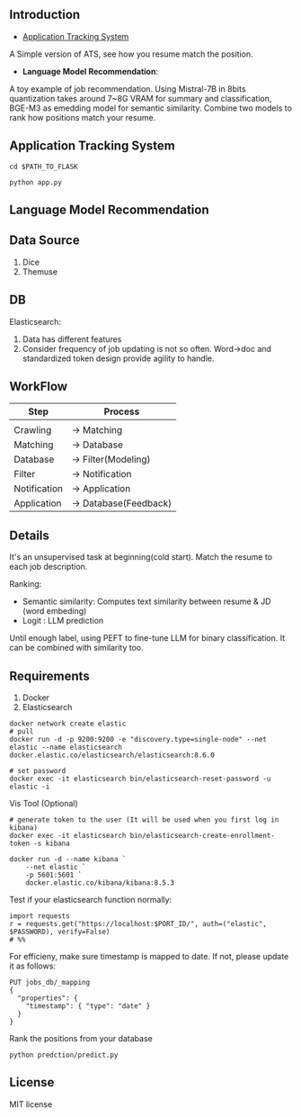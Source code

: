 ## Introduction

- [Application Tracking System](#application-tracking-system)

A Simple version of ATS, see how you resume match the position.  


- **Language Model Recommendation**:

A toy example of job recommendation. Using Mistral-7B in 8bits quantization takes around 7~8G VRAM for summary and classification, BGE-M3 as emedding model for semantic similarity. Combine two models to rank how positions match your resume. 

## Application Tracking System

```
cd $PATH_TO_FLASK

python app.py
```

## Language Model Recommendation

## Data Source
1. Dice
2. Themuse 

## DB
Elasticsearch: 
1. Data has different features
2. Consider frequency of job updating is not so often. Word->doc and standardized token design provide agility to handle. 

## WorkFlow

| Step          | Process      |
|--------------|-------------|
|              |             |
| Crawling     | → Matching  |
| Matching     | → Database  |
| Database     | → Filter(Modeling)|
| Filter       | → Notification  |
| Notification |  → Application  |
| Application   | → Database(Feedback) |


## Details
It's an unsupervised task at beginning(cold start). Match the resume to each job description.  

Ranking:
- Semantic similarity: Computes text similarity between resume & JD (word embeding)
- Logit : LLM prediction 

Until enough label, using PEFT to fine-tune LLM for binary classification. It can be combined with similarity too.

## Requirements
1. Docker
2. Elasticsearch

```
docker network create elastic
# pull
docker run -d -p 9200:9200 -e "discovery.type=single-node" --net elastic --name elasticsearch docker.elastic.co/elasticsearch/elasticsearch:8.6.0

# set password
docker exec -it elasticsearch bin/elasticsearch-reset-password -u elastic -i

```
Vis Tool (Optional)
```
# generate token to the user (It will be used when you first log in kibana)
docker exec -it elasticsearch bin/elasticsearch-create-enrollment-token -s kibana

docker run -d --name kibana `
    --net elastic `
    -p 5601:5601 `
    docker.elastic.co/kibana/kibana:8.5.3
```



Test if your elasticsearch function normally:
```
import requests
r = requests.get("https://localhost:$PORT_ID/", auth=("elastic", $PASSWORD), verify=False)
# %%
```

For efficieny, make sure timestamp is mapped to date. If not, please update it as follows:

```
PUT jobs_db/_mapping
{
  "properties": {
    "timestamp": { "type": "date" }
  }
}
```

Rank the positions from your database
```
python predction/predict.py
```



## License
MIT license